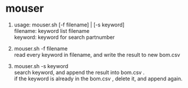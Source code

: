 # mouser
  1. usage: mouser.sh [-f filename] | [-s keyword]  
  	filename: keyword list filename    
	keyword:  keyword for search partnumber  

  2. mouser.sh -f filename   
	read every keyword in filename, and write the result to new bom.csv  

  3. mouser.sh -s keyword  
	search keyword, and append the result into bom.csv .  
	if the keyword is already in the bom.csv , delete it, and append again.  

